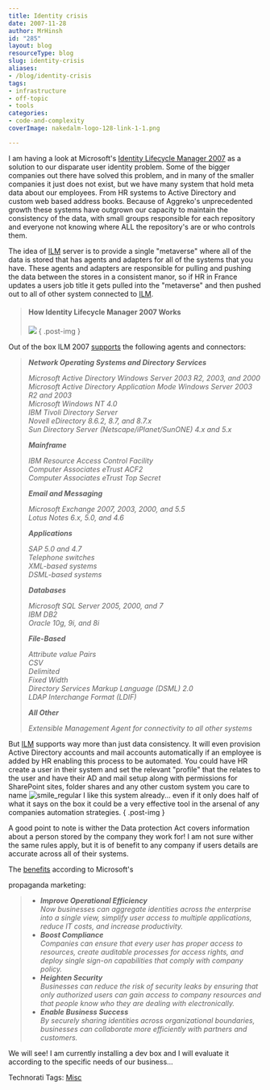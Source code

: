 ```yaml
---
title: Identity crisis
date: 2007-11-28
author: MrHinsh
id: "285"
layout: blog
resourceType: blog
slug: identity-crisis
aliases:
- /blog/identity-crisis
tags:
- infrastructure
- off-topic
- tools
categories:
- code-and-complexity
coverImage: nakedalm-logo-128-link-1-1.png

---
```



I am having a look at Microsoft's [Identity Lifecycle Manager 2007](http://www.microsoft.com/windowsserver/ilm2007/default.mspx) as a solution to our disparate user identity problem. Some of the bigger companies out there have solved this problem, and in many of the smaller companies it just does not exist, but we have many system that hold meta data about our employees. From HR systems to Active Directory and custom web based address books. Because of Aggreko's unprecedented growth these systems have outgrown our capacity to maintain the consistency of the data, with small groups responsible for each repository and everyone not knowing where ALL the repository's are or who controls them.

The idea of [ILM](http://www.microsoft.com/windowsserver/ilm2007/default.mspx) server is to provide a single "metaverse" where all of the data is stored that has agents and adapters for all of the systems that you have. These agents and adapters are responsible for pulling and pushing the data between the stores in a consistent manor, so if HR in France updates a users job title it gets pulled into the "metaverse" and then pushed out to all of other system connected to [ILM](http://www.microsoft.com/windowsserver/ilm2007/default.mspx).

> #### **How Identity Lifecycle Manager 2007 Works**
>
> [![](images/48505_375x262_miis_f.jpg)](http://www.microsoft.com/windowsserver/ilm2007/overview.mspx)
> { .post-img }

Out of the box ILM 2007 [supports](http://www.microsoft.com/windowsserver/ilm2007/overview.mspx) the following agents and connectors:

> **_Network Operating Systems and Directory Services_**
>
> _Microsoft Active Directory Windows Server 2003 R2, 2003, and 2000  
> Microsoft Active Directory Application Mode Windows Server 2003 R2 and 2003  
> Microsoft Windows NT 4.0  
> IBM Tivoli Directory Server  
> Novell eDirectory 8.6.2, 8.7, and 8.7.x  
> Sun Directory Server (Netscape/iPlanet/SunONE) 4.x and 5.x_
>
> **_Mainframe_**
>
> _IBM Resource Access Control Facility  
> Computer Associates eTrust ACF2  
> Computer Associates eTrust Top Secret_
>
> **_Email and Messaging_**
>
> _Microsoft Exchange 2007, 2003, 2000, and 5.5  
> Lotus Notes 6.x, 5.0, and 4.6_
>
> **_Applications_**
>
> _SAP 5.0 and 4.7  
> Telephone switches  
> XML-based systems  
> DSML-based systems_
>
> **_Databases_**
>
> _Microsoft SQL Server 2005, 2000, and 7  
> IBM DB2  
> Oracle 10g, 9i, and 8i_
>
> **_File-Based_**
>
> _Attribute value Pairs  
> CSV  
> Delimited  
> Fixed Width  
> Directory Services Markup Language (DSML) 2.0  
> LDAP Interchange Format (LDIF)_
>
> **_All Other_**
>
> _Extensible Management Agent for connectivity to all other systems_

But [ILM](http://www.microsoft.com/windowsserver/ilm2007/default.mspx) supports way more than just data consistency. It will even provision Active Directory accounts and mail accounts automatically if an employee is added by HR enabling this process to be automated. You could have HR create a user in their system and set the relevant "profile" that the relates to the user and have their AD and mail setup along with permissions for SharePoint sites, folder shares and any other custom system you care to name ![smile_regular](images/smile_regular-2-2.gif) I like this system already... even if it only does half of what it says on the box it could be a very effective tool in the arsenal of any companies automation strategies.
{ .post-img }

A good point to note is wither the Data protection Act covers information about a person stored by the company they work for! I am not sure wither the same rules apply, but it is of benefit to any company if users details are accurate across all of their systems.

The [benefits](http://www.microsoft.com/windowsserver2003/technologies/idm/default.mspx) according to Microsoft's

propaganda marketing:

> - _**Improve Operational Efficiency**  
>    Now businesses can aggregate identities across the enterprise into a single view, simplify user access to multiple applications, reduce IT costs, and increase productivity._
> - _**Boost Compliance**  
>    Companies can ensure that every user has proper access to resources, create auditable processes for access rights, and deploy single sign-on capabilities that comply with company policy._
> - _**Heighten Security**  
>    Businesses can reduce the risk of security leaks by ensuring that only authorized users can gain access to company resources and that people know who they are dealing with electronically._
> - _**Enable Business Success**  
>    By securely sharing identities across organizational boundaries, businesses can collaborate more efficiently with partners and customers._

We will see! I am currently installing a dev box and I will evaluate it according to the specific needs of our business...

Technorati Tags: [Misc](http://technorati.com/tags/Misc)


